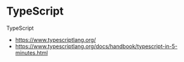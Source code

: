 # TypeScript

TypeScript

- https://www.typescriptlang.org/
- https://www.typescriptlang.org/docs/handbook/typescript-in-5-minutes.html